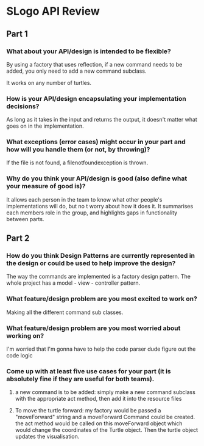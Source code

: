 # SLogo API Review

## Part 1

### What about your API/design is intended to be flexible?

By using a factory that uses reflection, if a new command needs to be added, you only need to add a new command subclass.

It works on any number of turtles.

### How is your API/design encapsulating your implementation decisions?

As long as it takes in the input and returns the output, it doesn't matter what goes on in the implementation.

### What exceptions (error cases) might occur in your part and how will you handle them (or not, by throwing)?

If the file is not found, a filenotfoundexception is thrown. 

### Why do you think your API/design is good (also define what your measure of good is)?

It allows each person in the team to know what other people's implementations will do, but no t worry about how it does it. It summarises each members role in the group, and highlights gaps in functionality between parts.

## Part 2

### How do you think Design Patterns are currently represented in the design or could be used to help improve the design?

The way the commands are implemented is a factory design pattern.
The whole project has a model - view - controller pattern.

### What feature/design problem are you most excited to work on?

Making all the different command sub classes.

### What feature/design problem are you most worried about working on?

I'm worried that I'm gonna have to help the code parser dude figure out the code logic

### Come up with at least five use cases for your part (it is absolutely fine if they are useful for both teams).

1) a new command is to be added: simply make a new command subclass with the appropriate act method, then add it into the resource files

2) To move the turtle forward: my factory would be passed a "moveForward" string and a moveForward Command could be created. the act method would be called on this moveForward object which would change the coordinates of the Turtle object. Then the turtle object updates the visualisation.



